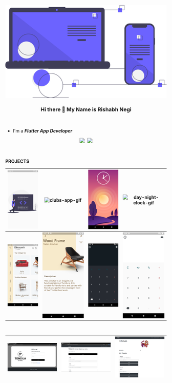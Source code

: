 ![Banner](https://github.com/Rishabh-Negi/project_gallery/blob/master/banner.svg?raw=true)

<h3><p align="center">Hi there 👋 My Name is Rishabh Negi</p></h3>
<br>

- I'm a ***Flutter App Developer***



<p align="center">
<a href="https://www.instagram.com/rishabh_negi_04/"><img height="30" src="https://github.com/WaylonWalker/WaylonWalker/blob/main/icon/instagram.jpg?raw=true"></a>
&nbsp;<a href="https://www.linkedin.com/in/rishabh-negi-6413b91b4/"><img height="30" src="https://github.com/WaylonWalker/WaylonWalker/blob/main/icon/linkedin.png?raw=true"></a>
</p>

<br>

**PROJECTS**

<!-- update clubs apps gif (change and align font) -->


|![clubs-app-photo](https://github.com/Rishabh-Negi/project_gallery/blob/master/clubs/technical.PNG?raw=true) |![clubs-app-gif](https://github.com/Rishabh-Negi/project_gallery/blob/master/clubs/clubs.gif?raw=true) |![day-night-clock](https://github.com/Rishabh-Negi/project_gallery/blob/master/clock/day.PNG?raw=true) |![day-night-clock-gif](https://github.com/Rishabh-Negi/project_gallery/blob/master/clock/clock.gif?raw=true)|
|-|-|-|-|
|![Furniture-app](https://github.com/Rishabh-Negi/Furniture_Shop/blob/master/gallery/homeScreen.PNG?raw=true)|![Furniture-app](https://github.com/Rishabh-Negi/Furniture_Shop/blob/master/gallery/itemScreen.PNG?raw=true)|![calculator-dark](https://github.com/Rishabh-Negi/project_gallery/blob/master/calculator/cal_dark.PNG?raw=true)|![calculator-dark](https://github.com/Rishabh-Negi/project_gallery/blob/master/calculator/cal_light.PNG?raw=true)|

&nbsp;

|![tendua-login](https://github.com/Rishabh-Negi/project_gallery/blob/master/tendua/login.PNG?raw=true)|![tendua-home](https://github.com/Rishabh-Negi/project_gallery/blob/master/tendua/home.PNG?raw=true)|![tendua-tweet](https://github.com/Rishabh-Negi/project_gallery/blob/master/tendua/tweet.PNG?raw=true)|
|-|-|-|


<!-- 
**SKILLS:**
- Dart
- Javas
- C++/C
- Python
- HTML
- CSS
- JAVASCRIPT
- SQL
- SQLITE
- MONGODB
- REST API
- FIREBASE
- HIVE -->

<!-- uncomment this for banner for contact me
<img src="https://drive.google.com/uc?export=view&id=1VJoJcKf-2k-wtNTMpz00G3tSOm9nklJf" style="width: 100%; height: 40%" title="banner" /> -->


<!-- uncomment this to add card to display github content
<br>
<br>

<p align="center">
<img align="center" src="https://github-readme-stats.vercel.app/api/?username=Rishabh-Negi&count_private=true&show_icons=true&theme=tokyonight" />
</p> -->
